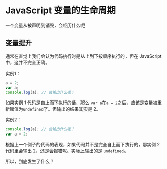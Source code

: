# JavaScript 变量的生命周期



一个变量从被声明到销毁，会经历什么呢

## 变量提升

通常在直觉上我们会认为代码执行时是从上到下按顺序执行的，但在 JavaScript 中，这并不完全正确。

实例1：

```javascript
a = 2;
var a;
console.log(a); // 会输出什么呢？
```

如果实例 1 代码是自上而下执行的话，那么 `var a`在`a = 2`之后，应该是变量被重新赋值为`undefined`了。但输出的结果其实是 2。

实例2：

```javascript
console.log(a); // 会输出什么呢？
var a = 2;
```

根据上一个例子的代码的表现，如果代码并不是完全自上而下执行的，那实例 2 代码里会输出 2，还是会报错呢。实际上输出的是 `undefined`。 

所以，到底发生了什么？